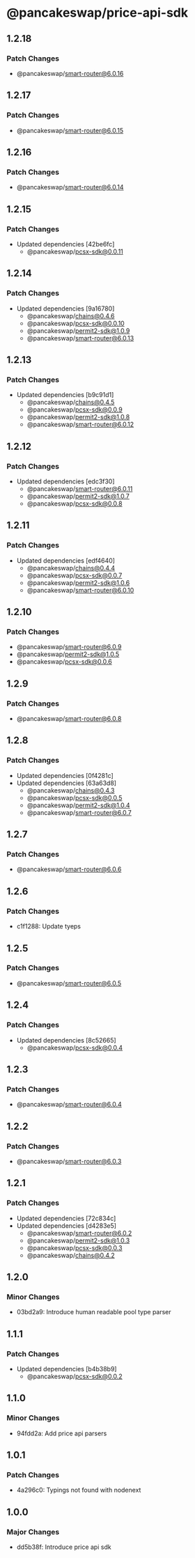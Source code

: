 # @pancakeswap/price-api-sdk

## 1.2.18

### Patch Changes

- @pancakeswap/smart-router@6.0.16

## 1.2.17

### Patch Changes

- @pancakeswap/smart-router@6.0.15

## 1.2.16

### Patch Changes

- @pancakeswap/smart-router@6.0.14

## 1.2.15

### Patch Changes

- Updated dependencies [42be6fc]
  - @pancakeswap/pcsx-sdk@0.0.11

## 1.2.14

### Patch Changes

- Updated dependencies [9a16780]
  - @pancakeswap/chains@0.4.6
  - @pancakeswap/pcsx-sdk@0.0.10
  - @pancakeswap/permit2-sdk@1.0.9
  - @pancakeswap/smart-router@6.0.13

## 1.2.13

### Patch Changes

- Updated dependencies [b9c91d1]
  - @pancakeswap/chains@0.4.5
  - @pancakeswap/pcsx-sdk@0.0.9
  - @pancakeswap/permit2-sdk@1.0.8
  - @pancakeswap/smart-router@6.0.12

## 1.2.12

### Patch Changes

- Updated dependencies [edc3f30]
  - @pancakeswap/smart-router@6.0.11
  - @pancakeswap/permit2-sdk@1.0.7
  - @pancakeswap/pcsx-sdk@0.0.8

## 1.2.11

### Patch Changes

- Updated dependencies [edf4640]
  - @pancakeswap/chains@0.4.4
  - @pancakeswap/pcsx-sdk@0.0.7
  - @pancakeswap/permit2-sdk@1.0.6
  - @pancakeswap/smart-router@6.0.10

## 1.2.10

### Patch Changes

- @pancakeswap/smart-router@6.0.9
- @pancakeswap/permit2-sdk@1.0.5
- @pancakeswap/pcsx-sdk@0.0.6

## 1.2.9

### Patch Changes

- @pancakeswap/smart-router@6.0.8

## 1.2.8

### Patch Changes

- Updated dependencies [0f4281c]
- Updated dependencies [63a63d8]
  - @pancakeswap/chains@0.4.3
  - @pancakeswap/pcsx-sdk@0.0.5
  - @pancakeswap/permit2-sdk@1.0.4
  - @pancakeswap/smart-router@6.0.7

## 1.2.7

### Patch Changes

- @pancakeswap/smart-router@6.0.6

## 1.2.6

### Patch Changes

- c1f1288: Update tyeps

## 1.2.5

### Patch Changes

- @pancakeswap/smart-router@6.0.5

## 1.2.4

### Patch Changes

- Updated dependencies [8c52665]
  - @pancakeswap/pcsx-sdk@0.0.4

## 1.2.3

### Patch Changes

- @pancakeswap/smart-router@6.0.4

## 1.2.2

### Patch Changes

- @pancakeswap/smart-router@6.0.3

## 1.2.1

### Patch Changes

- Updated dependencies [72c834c]
- Updated dependencies [d4283e5]
  - @pancakeswap/smart-router@6.0.2
  - @pancakeswap/permit2-sdk@1.0.3
  - @pancakeswap/pcsx-sdk@0.0.3
  - @pancakeswap/chains@0.4.2

## 1.2.0

### Minor Changes

- 03bd2a9: Introduce human readable pool type parser

## 1.1.1

### Patch Changes

- Updated dependencies [b4b38b9]
  - @pancakeswap/pcsx-sdk@0.0.2

## 1.1.0

### Minor Changes

- 94fdd2a: Add price api parsers

## 1.0.1

### Patch Changes

- 4a296c0: Typings not found with nodenext

## 1.0.0

### Major Changes

- dd5b38f: Introduce price api sdk
